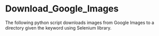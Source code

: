 # Download_Google_Images
The following python script downloads images from Google Images to a directory given the keyword using Selenium library.
